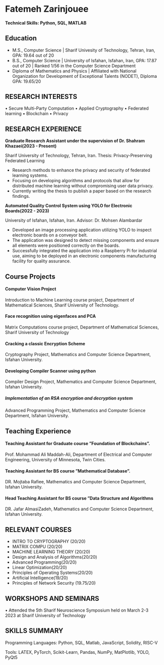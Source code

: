 # Fatemeh Zarinjouee

#### Technical Skills: Python, SQL, MATLAB

## Education		
- M.S.,  Computer Science 	| Sharif Univesity of Technology, Tehran, Iran, GPA: 19.64 out of 20	 
- B.S.,  Computer Science | University of Isfahan, Isfahan, Iran, GPA: 17.87 out of 20 | Ranked 1/56 in the Computer Science Department
- Diploma of Mathematics and Physics | Affiliated with National Organization for Development of Exceptional Talents (NODET), Diploma GPA: 19.65/20

## RESEARCH INTERESTS
• Secure Multi-Party Computation
• Applied Cryptography
• Federated learning
• Blockchain
• Privacy

## RESEARCH EXPERIENCE
**Graduate Research Assistant under the supervision of Dr. Shahram Khazaei(2023 - Present)**

Sharif University of Technology, Tehran, Iran.
Thesis: Privacy-Preserving Federated Learning
-  Research methods to enhance the privacy and security of federated learning systems.
-  Focusing on developing algorithms and protocols that allow for distributed machine learning without compromising user data privacy.
-  Currently writing the thesis to publish a paper based on the research findings.

**Automated Quality Control System using YOLO for Electronic Boards(2022 - 2023)**

University of Isfahan, Isfahan, Iran.
Advisor: Dr. Mohsen Alambardar
- Developed an image processing application utilizing YOLO to inspect electronic boards on a conveyor belt.
- The application was designed to detect missing components and ensure all elements were positioned correctly on the boards.
- Successfully integrated the application into a Raspberry Pi for industrial use, aiming to be deployed in an electronic components manufacturing facility for quality assurance.


## Course Projects
#### Computer Vision Project
Introduction to Machine Learning course project, Department of Mathematical Sciences, Sharif University of Technology.

#### Face recognition using eigenfaces and PCA 
Matrix Computations course project, Department of Mathematical Sciences, Sharif University of Technology

#### Cracking a classic Encryption Scheme
Cryptography Project, Mathematics and Computer Science Department, Isfahan University.

#### Developing Compiler Scanner using python
Compiler Design Project, Mathematics and Computer Science Department, Isfahan University.

##### Implementation of an RSA encryption and decryption system
Advanced Programming Project, Mathematics and Computer Science Department, Isfahan University.


## Teaching Experience
#### Teaching Assistant for Graduate course ”Foundation of Blockchains”.
Prof. Mohammad Ali Maddah-Ali, Department of Electrical and Computer Engineering, University of Minnesota,
Twin Cities.
#### Teaching Assistant for BS course ”Mathematical Database”. 
DR. Mojtaba Rafiee, Mathematics and Computer Science Department, Isfahan University.
####  Head Teaching Assistant for BS course ”Data Structure and Algorithms
DR. Jafar AlmasiZadeh, Mathematics and Computer Science Department, Isfahan University.

## RELEVANT COURSES
- INTRO TO CRYPTOGRAPHY (20/20)
-  MATRIX COMPU (20/20)
- MACHINE LEARNING THEORY (20/20)
- Design and Analysis of Algorithms(20/20)
- Advanced Programming(20/20)
- Linear Optimization(20/20)
- Principles of Operating Systems(20/20)
- Artificial Intelligence(19/20)
- Principles of Network Security (19.75/20)

## WORKSHOPS AND SEMINARS
• Attended the 5th Sharif Neuroscience Symposium held on March 2-3 2023 at Sharif University of Technology

## SKILLS SUMMARY
Programming Languages: Python, SQL, Matlab, JavaScript, Solidity, RISC-V

Tools: LATEX, PyTorch, Scikit-Learn, Pandas, NumPy, MatPlotlib, YOLO, PyQt5
